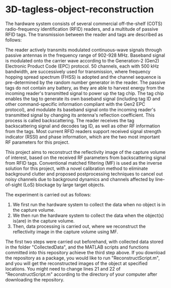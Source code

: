 # 3D-tagless-object-reconstruction

The hardware system consists of several commercial off-the-shelf (COTS) radio-frequency identification (RFID) readers, and a multitude of passive RFID tags. The transmission between the reader and tags are described as follows:

The reader actively transmits modulated continuous-wave signals through passive antennas in the frequency range of 902-928 MHz. Baseband signal is modulated onto the carrier wave according to the Generation-2 (Gen2) Electronic Product Code (EPC) protocol. 50 channels, each with 500 kHz bandwidth, are successively used for transmission, where frequency hopping spread spectrum (FHSS) is adopted and the channel sequence is pre-determined by the random number generator in the reader.
The passive tags do not contain any battery, as they are able to harvest energy from the incoming reader's transmitted signal to power up the tag chip. The tag chip enables the tag to generate its own baseband signal (including tag ID and other command-specific information compliant with the Gen2 EPC protocol), and modulate its baseband signal onto the incoming reader's transmitted signal by changing its antenna's reflection coefficient. This process is called backscattering.
The reader receives the tag backscattering signal and decodes tag ID, as well as other RF information from the tags. Most current RFID readers support received signal strength indicator (RSSI) and phase information, which are the two most important RF parameters for this project.


This project aims to reconstruct the reflectivity image of the capture volume of interest, based on the received RF parameters from backscattering signal from RFID tags. Conventional matched filtering (MF) is used as the inverse solution for this project, with a novel calibration method to eliminate background clutter and proposed postprocessing techniques to cancel out noisy channels due to background dynamics and channels affected by line-of-sight (LoS) blockage by large target objects.

The experiment is carried out as follows:
1. We first run the hardware system to collect the data when no object is in the capture volume.
2. We then run the hardware system to collect the data when the object(s) is(are) in the capture volume.
3. Then, data processing is carried out, where we reconstruct the reflectivity image in the capture volume using MF.

The first two steps were carried out beforehand, with collected data stored in the folder "CollectedData", and the MATLAB scripts and functions committed into this repository achieve the third step above.
If you download the repository as a package, you would like to run "ReconstructScript.m", and you will get the reconstructed images of the object at specified locations. You might need to change lines 21 and 22 of "ReconstructScript.m" according to the directory of your computer after downloading the repository.
